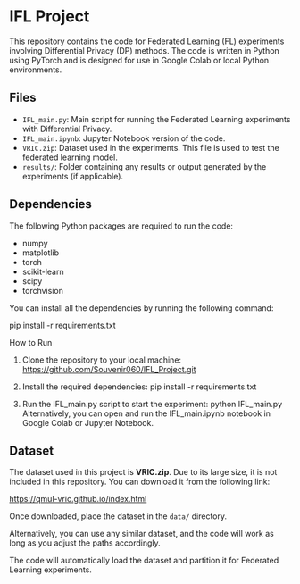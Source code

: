 # IFL Project

This repository contains the code for Federated Learning (FL) experiments involving Differential Privacy (DP) methods. The code is written in Python using PyTorch and is designed for use in Google Colab or local Python environments.

## Files

- `IFL_main.py`: Main script for running the Federated Learning experiments with Differential Privacy.
- `IFL_main.ipynb`: Jupyter Notebook version of the code.
- `VRIC.zip`: Dataset used in the experiments. This file is used to test the federated learning model.
- `results/`: Folder containing any results or output generated by the experiments (if applicable).

## Dependencies

The following Python packages are required to run the code:

- numpy
- matplotlib
- torch
- scikit-learn
- scipy
- torchvision

You can install all the dependencies by running the following command:

pip install -r requirements.txt


How to Run
1. Clone the repository to your local machine: https://github.com/Souvenir060/IFL_Project.git

2. Install the required dependencies: pip install -r requirements.txt

3. Run the IFL_main.py script to start the experiment:
python IFL_main.py
Alternatively, you can open and run the IFL_main.ipynb notebook in Google Colab or Jupyter Notebook.

## Dataset

The dataset used in this project is **VRIC.zip**. Due to its large size, it is not included in this repository. You can download it from the following link:

https://qmul-vric.github.io/index.html

Once downloaded, place the dataset in the `data/` directory.

Alternatively, you can use any similar dataset, and the code will work as long as you adjust the paths accordingly.

The code will automatically load the dataset and partition it for Federated Learning experiments.
